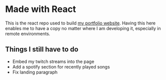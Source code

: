 # Made with React  
This is the react repo used to build [my portfolio website](https://benjimanclarke.ie). Having this here enables me to have a copy no matter where I am developing it, especially in remote environments.  
## Things I still have to do
- Embed my twitch streams into the page
- Add a spotify section for recently played songs
- Fix landing paragraph